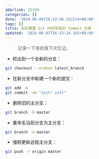```yaml
---
abbrlink: 25289
categories: []
date: '2024-06-04T18:52:56.322214+08:00'
tags: []
title: 如何重置 Git 内的所有的 Commit 记录
updated: '2024-06-07T16:33:24.102+08:00'
---
```

> 记录一下省的我下次忘记。


- 检出到一个全新的分支：

```bash
git checkout --orphan latest_branch
```

- 在新分支中新建一个新的提交：

```bash
git add -A
git commit -am "init: init"
```

- 删除旧的主分支：

```bash
git branch -D master
```

- 重命名当前分支为主分支：

```bash
git branch -m master
```

- 强制更新远程主分支：

```bash
git push -f origin master
```
